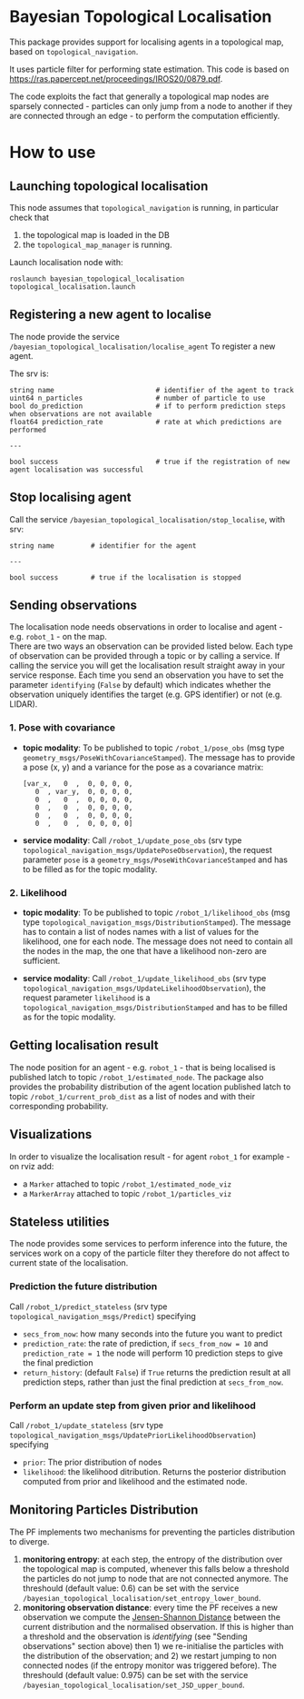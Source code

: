 Bayesian Topological Localisation
======================

This package provides support for localising agents in a topological map, based on `topological_navigation`. 

It uses particle filter for performing state estimation. This code is based on https://ras.papercept.net/proceedings/IROS20/0879.pdf. 

The code exploits the fact that generally a topological map nodes are sparsely connected - particles can only jump from a node to another if they are connected through an edge - to perform the computation efficiently.  

# How to use

## Launching topological localisation

This node assumes that `topological_navigation` is running, in particular check that 
1. the topological map is loaded in the DB 
2. the `topological_map_manager` is running.

Launch localisation node with:

```
roslaunch bayesian_topological_localisation topological_localisation.launch
```

## Registering a new agent to localise

The node provide the service `/bayesian_topological_localisation/localise_agent` To register a new agent.

The srv is:

```
string name                         # identifier of the agent to track
uint64 n_particles                  # number of particle to use 
bool do_prediction                  # if to perform prediction steps when observations are not available
float64 prediction_rate             # rate at which predictions are performed

---

bool success                        # true if the registration of new agent localisation was successful
```

## Stop localising agent

Call the service `/bayesian_topological_localisation/stop_localise`, with srv:
```
string name         # identifier for the agent

---

bool success        # true if the localisation is stopped 
```

## Sending observations

The localisation node needs observations in order to localise and agent - e.g. `robot_1` - on the map.  
There are two ways an observation can be provided listed below. Each type of observation can be provided through a topic or by calling a service. If calling the service you will get the localisation result straight away in your service response. Each time you send an observation you have to set the parameter `identifying` (`False` by default) which indicates whether the observation uniquely identifies the target (e.g. GPS identifier) or not (e.g. LIDAR). 

### 1. Pose with covariance 
- **topic modality**: To be published to topic `/robot_1/pose_obs` (msg type `geometry_msgs/PoseWithCovarianceStamped`). The message has to provide a pose (x, y) and a variance for the pose as a covariance matrix: 
   ```
   [var_x,   0  ,  0, 0, 0, 0,
      0  , var_y,  0, 0, 0, 0,
      0  ,   0  ,  0, 0, 0, 0, 
      0  ,   0  ,  0, 0, 0, 0, 
      0  ,   0  ,  0, 0, 0, 0, 
      0  ,   0  ,  0, 0, 0, 0]
   ```
- **service modality**: Call `/robot_1/update_pose_obs` (srv type `topological_navigation_msgs/UpdatePoseObservation`), the request parameter `pose` is a `geometry_msgs/PoseWithCovarianceStamped` and has to be filled as for the topic modality.

### 2. Likelihood
- **topic modality**: To be published to topic `/robot_1/likelihood_obs` (msg type `topological_navigation_msgs/DistributionStamped`). The message has to contain a list of nodes names with a list of values for the likelihood, one for each node. The message does not need to contain all the nodes in the map, the one that have a likelihood non-zero are sufficient.
  
- **service modality**: Call `/robot_1/update_likelihood_obs` (srv type `topological_navigation_msgs/UpdateLikelihoodObservation`), the request parameter `likelihood` is a `topological_navigation_msgs/DistributionStamped` and has to be filled as for the topic modality.
  
## Getting localisation result

The node position for an agent - e.g. `robot_1` - that is being localised is published latch to topic `/robot_1/estimated_node`. The package also provides the probability distribution of the agent location published latch to topic `/robot_1/current_prob_dist` as a list of nodes and with their corresponding probability.

## Visualizations

In order to visualize the localisation result - for agent `robot_1` for example - on rviz add:
- a `Marker` attached to topic `/robot_1/estimated_node_viz`
- a `MarkerArray` attached to topic `/robot_1/particles_viz` 

## Stateless utilities
The node provides some services to perform inference into the future, the services work on a copy of the particle filter they therefore do not affect to current state of the localisation.

### Prediction the future distribution
Call `/robot_1/predict_stateless` (srv type `topological_navigation_msgs/Predict`) specifying
   - `secs_from_now`: how many seconds into the future you want to predict 
   - `prediction_rate`: the rate of prediction, if `secs_from_now = 10` and `prediction_rate = 1` the node will perform 10 prediction steps to give the final prediction
   - `return_history`: (default `False`) if `True` returns the prediction result at all prediction steps, rather than just the final prediction at `secs_from_now`.

### Perform an update step from given prior and likelihood
Call `/robot_1/update_stateless` (srv type `topological_navigation_msgs/UpdatePriorLikelihoodObservation`) specifying
   - `prior`: The prior distribution of nodes 
   - `likelihood`: the likelihood ditribution.
Returns the posterior distribution computed from prior and likelihood and the estimated node.

## Monitoring Particles Distribution
The PF implements two mechanisms for preventing the particles distribution to diverge.

1. **monitoring entropy**: at each step, the entropy of the distribution over the topological map is computed, whenever this falls below a threshold the particles do not jump to node that are not connected anymore. The threshould (default value: 0.6) can be set with the service `/bayesian_topological_localisation/set_entropy_lower_bound`.
2. **monitoring observation distance**: every time the PF receives a new observation we compute the [Jensen-Shannon Distance](https://scipy.github.io/devdocs/generated/scipy.spatial.distance.jensenshannon.html) between the current distribution and the normalised observation. If this is higher than a threshold and the observation is *identifying* (see "Sending observations" section above) then 1) we re-initialise the particles with the distribution of the observation; and 2) we restart jumping to non connected nodes (if the entropy monitor was triggered before). The threshould (default value: 0.975) can be set with the service `/bayesian_topological_localisation/set_JSD_upper_bound`.
